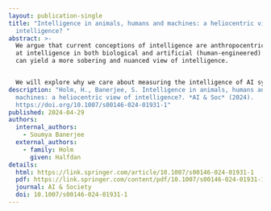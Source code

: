 ```yaml
---
layout: publication-single
title: "Intelligence in animals, humans and machines: a heliocentric view of
  intelligence? "
abstract: >-
  We argue that current conceptions of intelligence are anthropocentric. Looking
  at intelligence in both biological and artificial (human-engineered) systems
  can yield a more sobering and nuanced view of intelligence.


  We will explore why we care about measuring the intelligence of AI systems, what we mean by the word “intelligence” in different contexts, and why AI systems may think very differently from humans.
description: "Holm, H., Banerjee, S. Intelligence in animals, humans and
  machines: a heliocentric view of intelligence?. *AI & Soc* (2024).
  https://doi.org/10.1007/s00146-024-01931-1"
published: 2024-04-29
authors:
  internal_authors:
    - Soumya Banerjee
  external_authors:
    - family: Holm
      given: Halfdan
details:
  html: https://link.springer.com/article/10.1007/s00146-024-01931-1
  pdf: https://link.springer.com/content/pdf/10.1007/s00146-024-01931-1.pdf
  journal: AI & Society
  doi: 10.1007/s00146-024-01931-1
---
```

